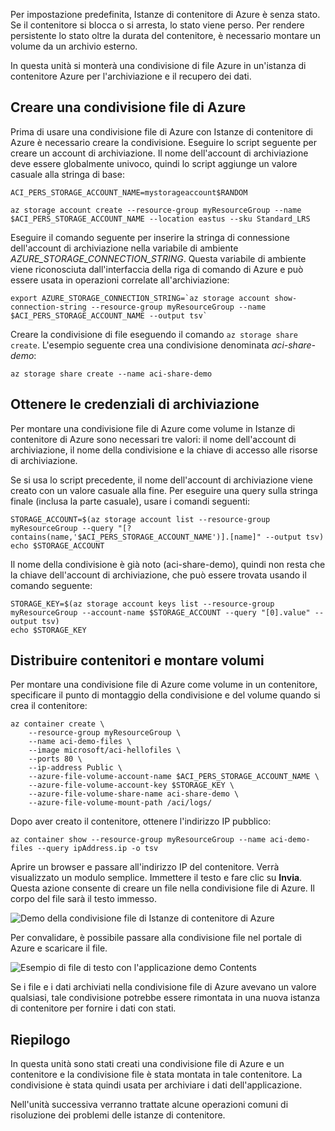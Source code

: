 Per impostazione predefinita, Istanze di contenitore di Azure è senza stato. Se il contenitore si blocca o si arresta, lo stato viene perso. Per rendere persistente lo stato oltre la durata del contenitore, è necessario montare un volume da un archivio esterno.

In questa unità si monterà una condivisione di file Azure in un'istanza di contenitore Azure per l'archiviazione e il recupero dei dati.

## <a name="create-an-azure-file-share"></a>Creare una condivisione file di Azure

Prima di usare una condivisione file di Azure con Istanze di contenitore di Azure è necessario creare la condivisione. Eseguire lo script seguente per creare un account di archiviazione. Il nome dell'account di archiviazione deve essere globalmente univoco, quindi lo script aggiunge un valore casuale alla stringa di base:

```azurecli
ACI_PERS_STORAGE_ACCOUNT_NAME=mystorageaccount$RANDOM

az storage account create --resource-group myResourceGroup --name $ACI_PERS_STORAGE_ACCOUNT_NAME --location eastus --sku Standard_LRS
```

Eseguire il comando seguente per inserire la stringa di connessione dell'account di archiviazione nella variabile di ambiente *AZURE_STORAGE_CONNECTION_STRING*. Questa variabile di ambiente viene riconosciuta dall'interfaccia della riga di comando di Azure e può essere usata in operazioni correlate all'archiviazione:

```azurecli
export AZURE_STORAGE_CONNECTION_STRING=`az storage account show-connection-string --resource-group myResourceGroup --name $ACI_PERS_STORAGE_ACCOUNT_NAME --output tsv`
```

Creare la condivisione di file eseguendo il comando `az storage share create`. L'esempio seguente crea una condivisione denominata *aci-share-demo*:

```azurecli
az storage share create --name aci-share-demo
```

## <a name="get-storage-credentials"></a>Ottenere le credenziali di archiviazione

Per montare una condivisione file di Azure come volume in Istanze di contenitore di Azure sono necessari tre valori: il nome dell'account di archiviazione, il nome della condivisione e la chiave di accesso alle risorse di archiviazione.

Se si usa lo script precedente, il nome dell'account di archiviazione viene creato con un valore casuale alla fine. Per eseguire una query sulla stringa finale (inclusa la parte casuale), usare i comandi seguenti:

```azurecli
STORAGE_ACCOUNT=$(az storage account list --resource-group myResourceGroup --query "[?contains(name,'$ACI_PERS_STORAGE_ACCOUNT_NAME')].[name]" --output tsv)
echo $STORAGE_ACCOUNT
```

Il nome della condivisione è già noto (aci-share-demo), quindi non resta che la chiave dell'account di archiviazione, che può essere trovata usando il comando seguente:

```azurecli
STORAGE_KEY=$(az storage account keys list --resource-group myResourceGroup --account-name $STORAGE_ACCOUNT --query "[0].value" --output tsv)
echo $STORAGE_KEY
```

## <a name="deploy-container-and-mount-volume"></a>Distribuire contenitori e montare volumi

Per montare una condivisione file di Azure come volume in un contenitore, specificare il punto di montaggio della condivisione e del volume quando si crea il contenitore:

```azurecli
az container create \
    --resource-group myResourceGroup \
    --name aci-demo-files \
    --image microsoft/aci-hellofiles \
    --ports 80 \
    --ip-address Public \
    --azure-file-volume-account-name $ACI_PERS_STORAGE_ACCOUNT_NAME \
    --azure-file-volume-account-key $STORAGE_KEY \
    --azure-file-volume-share-name aci-share-demo \
    --azure-file-volume-mount-path /aci/logs/
```

Dopo aver creato il contenitore, ottenere l'indirizzo IP pubblico:

```azurecli
az container show --resource-group myResourceGroup --name aci-demo-files --query ipAddress.ip -o tsv
```

Aprire un browser e passare all'indirizzo IP del contenitore. Verrà visualizzato un modulo semplice. Immettere il testo e fare clic su **Invia**. Questa azione consente di creare un file nella condivisione file di Azure. Il corpo del file sarà il testo immesso.

![Demo della condivisione file di Istanze di contenitore di Azure](../media-draft/files-ui.png)

Per convalidare, è possibile passare alla condivisione file nel portale di Azure e scaricare il file.

![Esempio di file di testo con l'applicazione demo Contents](../media-draft/sample-text.png)

Se i file e i dati archiviati nella condivisione file di Azure avevano un valore qualsiasi, tale condivisione potrebbe essere rimontata in una nuova istanza di contenitore per fornire i dati con stati.


## <a name="summary"></a>Riepilogo

In questa unità sono stati creati una condivisione file di Azure e un contenitore e la condivisione file è stata montata in tale contenitore. La condivisione è stata quindi usata per archiviare i dati dell'applicazione.

Nell'unità successiva verranno trattate alcune operazioni comuni di risoluzione dei problemi delle istanze di contenitore.

